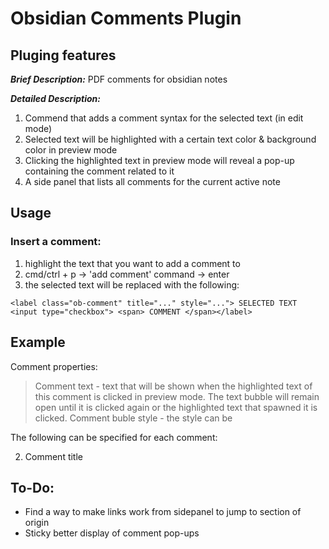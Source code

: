 # Obsidian Comments Plugin

## Pluging features

**_Brief Description:_** PDF comments for obsidian notes

**_Detailed Description:_**
1. Commend that adds a comment syntax for the selected text (in edit mode)
2. Selected text will be highlighted with a certain text color & background color in preview mode
3. Clicking the highlighted text in preview mode will reveal a pop-up containing the comment related to it
4. A side panel that lists all comments for the current active note

## Usage

### Insert a comment:
1. highlight the text that you want to add a comment to
2. cmd/ctrl + p -> 'add comment' command -> enter
3. the selected text will be replaced with the following:

```<label class="ob-comment" title="..." style="..."> SELECTED TEXT <input type="checkbox"> <span> COMMENT </span></label>```

## Example


Comment properties:
> Comment text - text that will be shown when the highlighted text of this comment is clicked in preview mode. The text bubble will remain open until it is clicked again or the highlighted text that spawned it is clicked. 
> Comment buble style - the style can be 

The following can be specified for each comment:
 
  2. Comment title


## To-Do:
- Find a way to make links work from sidepanel to jump to section of origin
- Sticky better display of comment pop-ups
